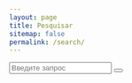 ```yaml
---
layout: page
title: Pesquisar
sitemap: false
permalink: /search/
---
```


<form class="search" action="/search/" method="get">
  <label for="search-box"></label>
  <input type="text" id="search-box" name="q" placeholder="Введите запрос" required>
  <button type="submit"></button>
</form>

<strong id="search-query"></strong>

<ul id="search-results"></ul>

<script>
  window.store = {
    {% for post in site.posts %}
      "{{ post.url | slugify }}": {
        "title": "{{ post.title | xml_escape }}",
        "author": "{{ post.author | xml_escape }}",
        "category": "{{ post.category | xml_escape }}",
        "content": {{ post.content | strip_html | strip_newlines | jsonify }},
        "url": "{{ post.url | xml_escape }}"
      }
      {% unless forloop.last %},{% endunless %}
    {% endfor %}
  };
</script>
<script src="{{ "/assets/js/search/lunr.min.js" | relative_url }}"></script>
<script src="{{ "/assets/js/search/lunr.stemmer.support.min.js" | relative_url }}"></script>
<script src="{{ "/assets/js/search/lunr.ru.min.js" | relative_url }}"></script>
<script src="{{ "/assets/js/search/lunr.multi.min.js" | relative_url }}"></script>
<script src="{{ "/assets/js/search/search.js" | relative_url }}"></script>
